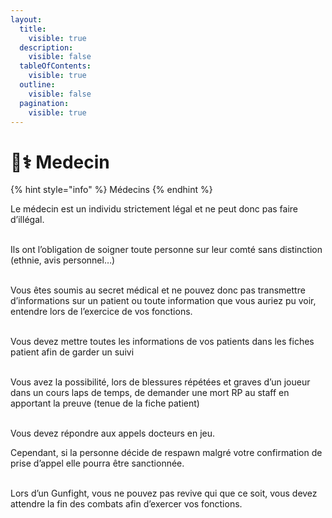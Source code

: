 ```yaml
---
layout:
  title:
    visible: true
  description:
    visible: false
  tableOfContents:
    visible: true
  outline:
    visible: false
  pagination:
    visible: true
---
```


# 👩⚕ Medecin



{% hint style="info" %}
Médecins
{% endhint %}

Le médecin est un individu strictement légal et ne peut donc pas faire d’illégal.

\
Ils ont l’obligation de soigner toute personne sur leur comté sans distinction (ethnie, avis personnel…)

\
Vous êtes soumis au secret médical et ne pouvez donc pas transmettre d’informations sur un patient ou toute information que vous auriez pu voir, entendre lors de l’exercice de vos fonctions.

\
Vous devez mettre toutes les informations de vos patients dans les fiches patient afin de garder un suivi

\
Vous avez la possibilité, lors de blessures répétées et graves d’un joueur dans un cours laps de temps, de demander une mort RP au staff en apportant la preuve (tenue de la fiche patient)

\
Vous devez répondre aux appels docteurs en jeu.

Cependant, si la personne décide de respawn malgré votre confirmation de prise d’appel elle pourra être sanctionnée.

\
Lors d’un Gunfight, vous ne pouvez pas revive qui que ce soit, vous devez attendre la fin des combats afin d’exercer vos fonctions.
